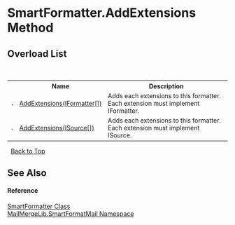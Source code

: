 # SmartFormatter.AddExtensions Method 
 


## Overload List
&nbsp;<table><tr><th></th><th>Name</th><th>Description</th></tr><tr><td>![Public method](media/pubmethod.gif "Public method")</td><td><a href="b02c8b09-33b0-7f8a-0084-db140299474c">AddExtensions(IFormatter[])</a></td><td>
Adds each extensions to this formatter. Each extension must implement IFormatter.</td></tr><tr><td>![Public method](media/pubmethod.gif "Public method")</td><td><a href="1520f9d2-f8fe-bacc-7090-c4e3c8ecbe51">AddExtensions(ISource[])</a></td><td>
Adds each extensions to this formatter. Each extension must implement ISource.</td></tr></table>&nbsp;
<a href="#smartformatter.addextensions-method">Back to Top</a>

## See Also


#### Reference
<a href="698f401b-f7d0-86a2-f8b1-ec9f15f73c85">SmartFormatter Class</a><br /><a href="88cfadde-a921-7a6c-1e84-2ad3bb604d31">MailMergeLib.SmartFormatMail Namespace</a><br />